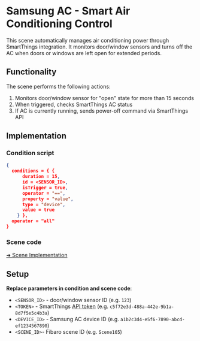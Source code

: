 # Samsung AC - Smart Air Conditioning Control

This scene automatically manages air conditioning power through SmartThings integration. It monitors door/window sensors and turns off the AC when doors or windows are left open for extended periods.

## Functionality

The scene performs the following actions:
1. Monitors door/window sensor for "open" state for more than 15 seconds
2. When triggered, checks SmartThings AC status
3. If AC is currently running, sends power-off command via SmartThings API

## Implementation

### Condition script

```json
{
  conditions = { {
      duration = 15,
      id = <SENSOR_ID>,
      isTrigger = true,
      operator = "==",
      property = "value",
      type = "device",
      value = true
    } },
  operator = "all"
}
```

### Scene code

[➜ Scene Implementation](scene.lua)

## Setup

**Replace parameters in condition and scene code**:  
  - `<SENSOR_ID>` - door/window sensor ID (e.g. `123`)
  - `<TOKEN>` - SmartThings [API token](https://account.smartthings.com/tokens) (e.g. `c5f72e3d-488a-442e-9b1a-8d7f5e5c4b3a`)
  - `<DEVICE_ID>` - Samsung AC device ID (e.g. `a1b2c3d4-e5f6-7890-abcd-ef1234567890`)
  - `<SCENE_ID>`- Fibaro scene ID (e.g. `Scene165`)
